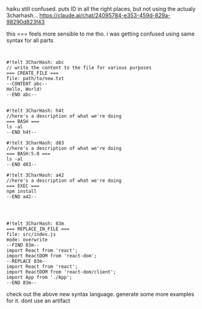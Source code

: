 haiku still confused.  puts ID in all the right places, but not using the actualy 3charhash... https://claude.ai/chat/24095784-e353-459d-829a-98290d823f43

this === feels more sensible to me tho.  i was getting confused using same syntax for all parts


```


#!telt 3CharHash: abc
// write the content to the file for various purposes
=== CREATE_FILE ===
file: path/to/new.txt
--CONTENT abc--
Hello, World!
--END abc--


#!telt 3CharHash: h4t
//here's a description of what we're doing
=== BASH ===
ls -al
--END h4t--

#!telt 3CharHash: d83
//here's a description of what we're doing
=== BASH:5.0 ===
ls -al
--END d83--

#!telt 3CharHash: a42
//here's a description of what we're doing
=== EXEC ===
npm install
--END a42--




#!telt 3CharHash: 83m
=== REPLACE_IN_FILE ===
file: src/index.js
mode: overwrite
--FIND 83m--
import React from 'react';
import ReactDOM from 'react-dom';
--REPLACE 83m--
import React from 'react';
import ReactDOM from 'react-dom/client';
import App from './App';
--END 83m--

```

check out the above new syntax language.  generate some more examples for it. dont use an artifact
